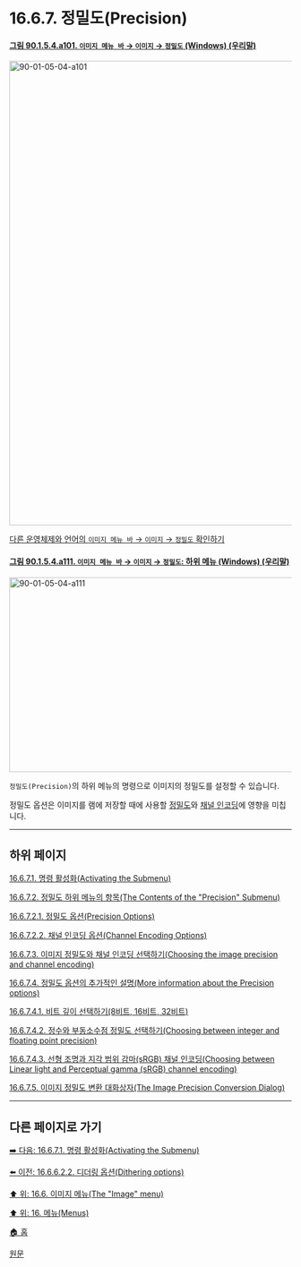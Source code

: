 # 16.6.7. 정밀도(Precision)

<a id="90-01-05-04-a101"></a>

#### [그림 90.1.5.4.a101. `이미지 메뉴 바` → `이미지` → `정밀도` (Windows) (우리말)](./90-01-05-04-precision.md#90-01-05-04-a101)
<img width="688" height="830" alt="90-01-05-04-a101" src="https://github.com/user-attachments/assets/25ba0f90-77bb-4383-8906-2effa28ce6d5" />

[다른 운영체제와 언어의 `이미지 메뉴 바` → `이미지` → `정밀도` 확인하기](./90-01-05-04-precision.md#90-01-05-04-a102)

<a id="90-01-05-04-a111"></a>

#### [그림 90.1.5.4.a111. `이미지 메뉴 바` → `이미지` → `정밀도`: 하위 메뉴 (Windows) (우리말)](./90-01-05-04-precision.md#90-01-05-04-a111)
<img width="568" height="348" alt="90-01-05-04-a111" src="https://github.com/user-attachments/assets/d8cd0045-f68f-4060-9aca-22502908a79e" />

`정밀도(Precision)`의 하위 메뉴의 명령으로 이미지의 정밀도를 설정할 수 있습니다.

정밀도 옵션은 이미지를 램에 저장할 때에 사용할 [정밀도](./16-06-07-02-01-precision_options.md)와 [채널 인코딩](./16-06-07-02-02-channel_encoding_options.md)에 영향을 미칩니다.

***

## 하위 페이지

[16.6.7.1. 명령 활성화(Activating the Submenu)](./16-06-07-01-activating_the_submenu.md)

[16.6.7.2. 정밀도 하위 메뉴의 항목(The Contents of the "Precision" Submenu)](./16-06-07-02-00-the_contents_of_the_precision_submenu.md)

[16.6.7.2.1. 정밀도 옵션(Precision Options)](./16-06-07-02-01-precision_options.md)

[16.6.7.2.2. 채널 인코딩 옵션(Channel Encoding Options)](./16-06-07-02-02-channel_encoding_options.md)

[16.6.7.3. 이미지 정밀도와 채널 인코딩 선택하기(Choosing the image precision and channel encoding)](./16-06-07-03-choosing_the_image_precision_and_channel_encoding.md)

[16.6.7.4. 정밀도 옵션의 추가적인 설명(More information about the Precision options)](./16-06-07-04-00-more_information_about_the_precision_options.md)

[16.6.7.4.1. 비트 깊이 선택하기(8비트, 16비트, 32비트)](./16-06-07-04-01-choosing_the_bit_depth.md)

[16.6.7.4.2. 정수와 부동소수점 정밀도 선택하기(Choosing between integer and floating point precision)](./16-06-07-04-02-choosing_between_integer_and_floating_point_precision.md)

[16.6.7.4.3. 선형 조명과 지각 범위 감마(sRGB) 채널 인코딩(Choosing between Linear light and Perceptual gamma (sRGB) channel encoding)](./16-06-07-04-03-choosing_between_linear_light_n_perceptual_gamma_channel_encoding.md)

[16.6.7.5. 이미지 정밀도 변환 대화상자(The Image Precision Conversion Dialog)](./16-06-07-05-the_image_precision_conversion_dialog.md)

***

## 다른 페이지로 가기

[➡️ 다음: 16.6.7.1. 명령 활성화(Activating the Submenu)](./16-06-07-01-activating_the_submenu.md)

[⬅️ 이전: 16.6.6.2.2. 디더링 옵션(Dithering options)](./16-06-06-02-02-dithering_options.md)

[⬆️ 위: 16.6. 이미지 메뉴(The "Image" menu)](./16-06-00-the-image-menu.md)

[⬆️ 위: 16. 메뉴(Menus)](./16-00-menus.md)

[🏠 홈](./00-home.md)

[원문](https://docs.gimp.org/2.10/ko/gimp-image-precision.html)